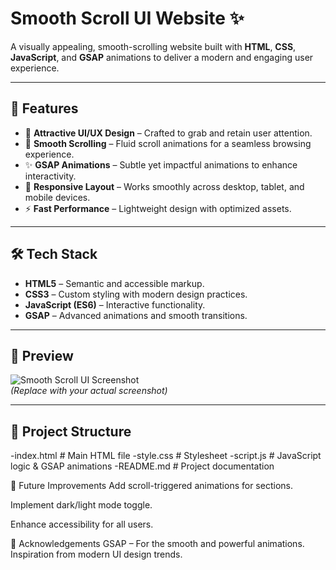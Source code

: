 # Smooth Scroll UI Website ✨

A visually appealing, smooth-scrolling website built with **HTML**, **CSS**, **JavaScript**, and **GSAP** animations to deliver a modern and engaging user experience.

---

## 🚀 Features

- 🎨 **Attractive UI/UX Design** – Crafted to grab and retain user attention.
- 📜 **Smooth Scrolling** – Fluid scroll animations for a seamless browsing experience.
- ✨ **GSAP Animations** – Subtle yet impactful animations to enhance interactivity.
- 📱 **Responsive Layout** – Works smoothly across desktop, tablet, and mobile devices.
- ⚡ **Fast Performance** – Lightweight design with optimized assets.

---

## 🛠️ Tech Stack

- **HTML5** – Semantic and accessible markup.
- **CSS3** – Custom styling with modern design practices.
- **JavaScript (ES6)** – Interactive functionality.
- **GSAP** – Advanced animations and smooth transitions.

---

## 📸 Preview

![Smooth Scroll UI Screenshot](screenshot.png)  
*(Replace with your actual screenshot)*

---

## 📂 Project Structure

-index.html # Main HTML file
-style.css # Stylesheet
-script.js # JavaScript logic & GSAP animations
-README.md # Project documentation

📌 Future Improvements
Add scroll-triggered animations for sections.

Implement dark/light mode toggle.

Enhance accessibility for all users.

🙌 Acknowledgements
GSAP – For the smooth and powerful animations.
Inspiration from modern UI design trends.
